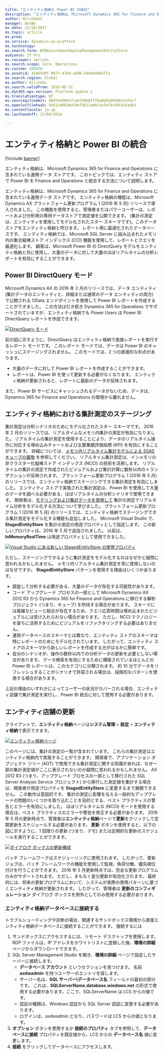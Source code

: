```yaml
---
title: "エンティティ格納と Power BI の統合"
description: "エンティティ格納は、Microsoft Dynamics 365 for Finance and Operations に含まれている運用データ ストアです。 このトピックでは、エンティティ ストアで Power BI を Finance and Operations と統合する方法について説明します。"
author: MilindaV2
manager: AnnBe
ms.date: 11/16/2017
ms.topic: article
ms.prod: 
ms.service: dynamics-ax-platform
ms.technology: 
ms.search.form: BIMeasurementDeployManagementEntityStore
audience: IT Pro
ms.reviewer: sericks
ms.search.scope: Core, Operations
ms.custom: 265974
ms.assetid: 434b5d9f-9877-4769-ad96-d4e8d460a7fa
ms.search.region: Global
ms.author: milindav
ms.search.validFrom: 2016-05-31
ms.dyn365.ops.version: Platform update 1
ms.translationtype: HT
ms.sourcegitcommit: 80d7e4d0837cebf48b82f76a8b01b550b11dfdc7
ms.openlocfilehash: 8381c04636dc9ef3811a0021efef4c58f415adb3
ms.contentlocale: ja-jp
ms.lasthandoff: 12/04/2018

---
```


# <a name="power-bi-integration-with-entity-store"></a>エンティティ格納と Power BI の統合

[!include [banner](../includes/banner.md)]

エンティティ格納は、Microsoft Dynamics 365 for Finance and Operations に含まれている運用データ ストアです。 このトピックでは、エンティティ ストアで Power BI を Finance and Operations と統合する方法について説明します。

エンティティ格納は、Microsoft Dynamics 365 for Finance and Operations に含まれている運用データ ストアです。 エンティティ格納の機能は、Microsoft Dynamics AX プラットフォーム更新プログラム 1 (2016 年 5 月) リリースで導入されました。 この機能を使用すると、管理者またはパワーユーザーは、レポートおよび分析用の専用データストアで測定値を公開できます。 (集計の測定は、エンティティを使用してモデル化されたスター スキーマです)。このデータ ストアをエンティティ格納と呼びます。 レポート用に最適化されたデータベースです。 エンティティ格納では、Microsoft SQL Server に組み込まれたメモリ内の集合縦棒ストア インデックス (CCI) 機能を使用して、レポートとクエリを最適化します。 顧客は、Microsoft Power BI の DirectQuery モデルをエンティティ格納と共に使用し、大量のデータに対して大量のほぼリアルタイムの分析レポートを有効にすることができます。

## <a name="power-bi-directquery-mode"></a>Power BI DirectQuery モード
Microsoft Dynamics AX の 2016 年 2 月のリリースでは、データ エンティティ (集計データのエンティティと、詳細または通常のデータ エンティティの両方) で公開される OData エンドポイントを使用して Power BI レポートを作成することができました。 この方法は引き続き Dynamics 365 for Operations でサポートされていますが、エンティティ格納でも Power Users は Power BI DirectQuery レポートを作成できます。

[![DirectQuery モード](./media/entity-store-architecture-1024x587.jpg)](./media/entity-store-architecture.jpg)

前の図に示すように、DirectQuery はエンティティ格納で直接レポートを実行するレポート モードです。 このレポート モードでは、データは Power BI のキャッシュにステージングされません。 このモードでは、2 つの直接的な利点があります。

- 大量のデータに対して Power BI レポートを作成することができます。
- レポートは、Power BI を使って更新する必要がなくなります。 エンティティ格納が更新されると、レポートに最新のデータが反映されます。

また、Power BI サービスにキャッシュされるデータがないため、データは、Dynamics 365 for Finance and Operations の環境から離れません。

## <a name="stage-aggregate-measurements-in-entity-store"></a>エンティティ格納における集計測定のステージング
集計測定は分析シナリオのためにモデル化されたスター スキーマです。 2016 年 2 月のリリースでは、リアルタイムなメモリ内集計の測定が有効になりました。 リアルタイムの集計測定を使用することにより、データのリアルタイム操作に対応する埋め込みチャートおよび主要業績評価指標 (KPI) を有効にすることができます。 詳細については、[メモリ内リアルタイム集計モデルによる SSAS キューブの置換](../migration-upgrade/in-memory-real-time-aggregate-models.md) を参照してください。 リアルタイム集計測定は、インメモリの非クラスター化縦棒ストア インデックス (NCCI) の技術を活用します。 リアルタイムの集計の測定で作成されたビジュアルおよび集計計算に数秒以内のトランザクションが反映されます。 プラットフォーム更新プログラム 1 (2016 年 5 月) のリリースでは、エンティティ格納でステージングできる集計測定を有効にしました。 エンティティ ストアで実施された集計測定は、Power BI を使用して大量のデータを調べる必要がある、ほぼリアルタイムの分析シナリオで使用できます。 開発者は、[モデリングおよび集計データを使用して](model-aggregate-data.md) 集計の測定でリアルタイム分析をモデル化する方法について学びました。 プラットフォーム更新プログラム 1 (2016 年 5 月) のリリースでは、エンティティ格納でステージングできる集計測定をモデル化する機能も追加しました。 Microsoft Visual Studio で、**StagedEntityStore** を集計の測定の用途プロパティとして指定します。 この新しいプロパティは、2016 年 5 月で追加されました。 以前は、**InMemoryRealTime** は用途プロパティとして使用できました。

[![Visual Studio にある新しい StagedEntityStore の使用プロパティ](https://msdnshared.blob.core.windows.net/media/2016/06/New-usage-property-in-VS-300x242.png)](https://msdnshared.blob.core.windows.net/media/2016/06/New-usage-property-in-VS.png)

ただし、ステージングできるように集計測定をモデル化するのはなぜかと疑問に思われるかもしれません。 メモリ内リアルタイム集計測定を常に使用しないのはなぜですか。 **StagedEntityStore** パターンを使用する理由はいくつかあります。

- 調査して分析する必要がある、大量のデータが存在する可能性があります。
- コード アップグレード プロセスの一部として Microsoft Dynamics AX 2012 R3 から Dynamics 365 for Finance and Operations に移行する解析プロジェクト (つまり、キューブ) を所持する場合があります。 スキーマには複雑なビューと結合が存在するため、クエリ応答時間は埋め込まれたビジュアルには受け入れられない場合があります。 ただし、NCCI テクノロジーを直ちに活用するためにビジュアルをリファクタリングする必要はありません。
- 運用データベースのスキーマとは異なり、エンティティ ストアのスキーマは特にレポートのためにモデル化されています。 したがって、エンティティ ストアのスキーマから新しいレポートを作成する方がはるかに簡単です。
- 自分のシナリオが、操作の数秒以内での分析データの更新を必要としない場合があります。 データ検索を有効にするために構築されているほとんどの Power BI レポートは、このカテゴリに分類されます。 約 10 分でデータをリフレッシュすることがシナリオで許容される場合は、段階的なパターンを使用する場合があります。

上記の理由のいずれかによってユーザーの状況がカバーされる場合、エンティティ店舗で集計測定を実行し、Power BI 統合に対して使用する必要があります。

## <a name="update-entity-store"></a>エンティティ店舗の更新
クライアントで、**エンティティ格納**ページは**システム管理** &gt; **設定** &gt; **エンティティ格納**で表示できます。

[![エンティティ格納ページ](./media/entity-store-form-1024x548.jpg)](./media/entity-store-form.jpg)

このページには、集計の測定の一覧が含まれています。 これらの集計測定はエンティティ格納内で実施することができます。 開発者で、アプリケーション オブジェクト ツリー (AOT) で使用できる集計測定に関する知識があれば、なぜ一部の集計測定値がここに表示されないのか疑問に思われるかもしれません。 AX 2012 R3 (つまり、アップグレード プロセスの一部として移行された SQL Server Analysis Service プロジェクト) から移行した測定値を集計する場合は、開発者が用途プロパティを **StagedEntityStore** に変更するまで展開できません。 この動作は意図的です。 集計の測定に影響を与える一般的なアップグレードの問題のいくつかを取り込むことを目的とする、ベスト プラクティスの警告とエラーを有効にしました。 ほぼリアルタイムな (NCCI) モードを使用する場合は、ベスト プラクティスのエラーや警告を修正する必要があります。 2016 年 5 月の更新時点で、管理者は**エンティティ格納**ページで**更新**をクリックして定期更新をスケジュールする必要があります。 **更新** ボタンを使用すると、以下の図に示すように、1 回限りの更新 (つまり、デモ) または定期的な更新のスケジュールを実行することができます。

[![ダイアログ ボックスの更新構成](./media/retail-cube-refresh-1024x548.jpg)](./media/retail-cube-refresh.jpg)

バッチ フレームワークはスケジューリングに使用されます。 したがって、更新ジョブは、バッチ フレームワークの機能を使用して監視、負荷分散、優先順位付けを行うことができます。 2016 年 5 月更新時点では、完全な更新プログラムのみがサポートされます。 ただし、まもなく差分更新が有効化されます。 最終的には、将来の更新プログラムにおいて、システムが実際の使用パターンに基づくエンティティ格納が更新されます。 したがって、管理者は **更新のコンフィギュレーション** ダイアログ ボックスを例外としてのみ使用する必要があります。

### <a name="connecting-to-the-entity-store-database"></a>エンティティ格納データベースに接続する
トラブルシューティングや診断の場合、関連するサンドボックス環境から直接エンティティ格納データベースに接続することができます。  接続するには

1. サンドボックスにアクセスするには、リモート デスクトップを使用します。  RDP ファイルは、IP アドレスをホワイトリストに登録した後、**環境の詳細** ページからダウンロードできます。
2. SQL Server Management Studio を開き、**環境の詳細** ページで指定したサーバーに接続します。  
    * **データベース アカウント** というセクションを見つけます。  名前 **axdwadmin** を持つユーザーのエントリを探します。  
    * サーバー名は、**SQL サーバー\データベース名** フィールドの最初の部分です。  これは、**SQLServerName.database.windows.net** の形式で使用する必要があります。ここで、SQLServerName は LCS からの値です。
    * 認証の種類は、Windows 認証から SQL Server 認証に変更する必要があります。
    * ログインは、axdwadmin となり、パスワードは LCS からの値となります。
3. **オプション** ボタンを使用するか **接続のプロパティ** タブを参照して、**データベースに接続** プロパティを既定値から、LCS からの **データベース名** 値に変更します。
4. **接続** をクリックしてデータベースにアクセスします。

